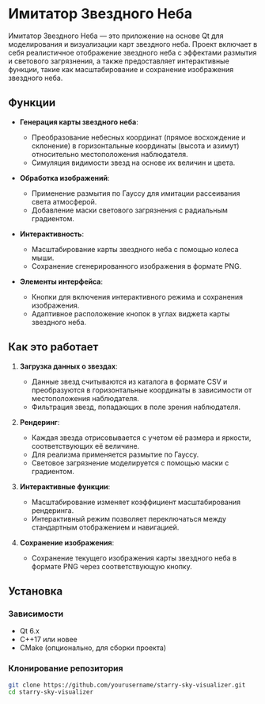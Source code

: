 # Имитатор Звездного Неба

Имитатор Звездного Неба — это приложение на основе Qt для моделирования и визуализации карт звездного неба. Проект включает в себя реалистичное отображение звездного неба с эффектами размытия и светового загрязнения, а также предоставляет интерактивные функции, такие как масштабирование и сохранение изображения звездного неба.

## Функции

- **Генерация карты звездного неба**:
  - Преобразование небесных координат (прямое восхождение и склонение) в горизонтальные координаты (высота и азимут) относительно местоположения наблюдателя.
  - Симуляция видимости звезд на основе их величин и цвета.

- **Обработка изображений**:
  - Применение размытия по Гауссу для имитации рассеивания света атмосферой.
  - Добавление маски светового загрязнения с радиальным градиентом.

- **Интерактивность**:
  - Масштабирование карты звездного неба с помощью колеса мыши.
  - Сохранение сгенерированного изображения в формате PNG.

- **Элементы интерфейса**:
  - Кнопки для включения интерактивного режима и сохранения изображения.
  - Адаптивное расположение кнопок в углах виджета карты звездного неба.

## Как это работает

1. **Загрузка данных о звездах**:
   - Данные звезд считываются из каталога в формате CSV и преобразуются в горизонтальные координаты в зависимости от местоположения наблюдателя.
   - Фильтрация звезд, попадающих в поле зрения наблюдателя.

2. **Рендеринг**:
   - Каждая звезда отрисовывается с учетом её размера и яркости, соответствующих её величине.
   - Для реализма применяется размытие по Гауссу.
   - Световое загрязнение моделируется с помощью маски с градиентом.

3. **Интерактивные функции**:
   - Масштабирование изменяет коэффициент масштабирования рендеринга.
   - Интерактивный режим позволяет переключаться между стандартным отображением и навигацией.

4. **Сохранение изображения**:
   - Сохранение текущего изображения карты звездного неба в формате PNG через соответствующую кнопку.

## Установка

### Зависимости
- Qt 6.x
- C++17 или новее
- CMake (опционально, для сборки проекта)

### Клонирование репозитория
```bash
git clone https://github.com/yourusername/starry-sky-visualizer.git
cd starry-sky-visualizer
